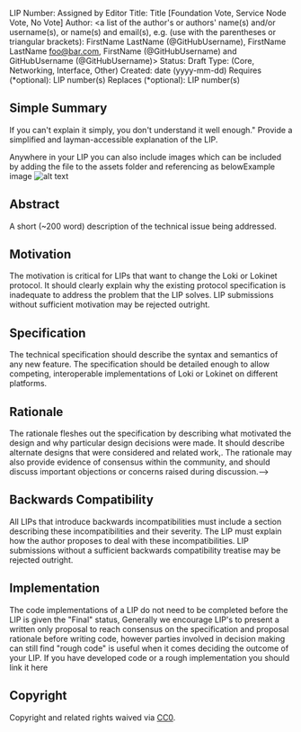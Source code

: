 
LIP Number: Assigned by Editor
Title: Title [Foundation Vote, Service Node Vote, No Vote] <!-- Titles should contain the relevant information for whether the LIP is part of a Service Node Vote, or requires a vote from the foundation  -->
Author: <a list of the author's or authors' name(s) and/or username(s), or name(s) and email(s), e.g. (use with the parentheses or triangular brackets): FirstName LastName (@GitHubUsername), FirstName LastName <foo@bar.com>, FirstName (@GitHubUsername) and GitHubUsername (@GitHubUsername)>
Status: Draft
Type: (Core, Networking, Interface, Other)
Created: date (yyyy-mm-dd) 
Requires (*optional): LIP number(s)
Replaces (*optional): LIP number(s)


<!--You can leave these HTML comments in your merged LIP and delete the visible duplicate text guides, they will not appear and may be helpful to refer to if you edit it again. This is the suggested template for new LIPs. Note that an LIP number will be assigned by an editor. When opening a pull request to submit your LIP.-->

## Simple Summary
<!--"If you can't explain it simply, you don't understand it well enough." Provide a simplified and layman-accessible explanation of the LIP.-->
If you can't explain it simply, you don't understand it well enough." Provide a simplified and layman-accessible explanation of the LIP.

Anywhere in your LIP you can also include images which can be included by adding the file to the assets folder and referencing as belowExample image ![alt text](https://github.com/KeeJef/EIPs/blob/master/assets/lip-X/example.png "Example Image 1")


## Abstract
<!--A short (~200 word) description of the technical issue being addressed.-->
A short (~200 word) description of the technical issue being addressed.

## Motivation
<!--The motivation is critical for LIPs that want to change the Loki or Lokinet protocol. It should clearly explain why the existing protocol specification is inadequate to address the problem that the LIP solves. LIP submissions without sufficient motivation may be rejected outright.-->
The motivation is critical for LIPs that want to change the Loki or Lokinet protocol. It should clearly explain why the existing protocol specification is inadequate to address the problem that the LIP solves. LIP submissions without sufficient motivation may be rejected outright.

## Specification
<!--The technical specification should describe the syntax and semantics of any new feature. The specification should be detailed enough to allow competing, interoperable implementations of Loki or Lokinet on Different platforms-->
The technical specification should describe the syntax and semantics of any new feature. The specification should be detailed enough to allow competing, interoperable implementations of Loki or Lokinet on different platforms.

## Rationale
<!--The rationale fleshes out the specification by describing what motivated the design and why particular design decisions were made. It should describe alternate designs that were considered and related work. The rationale may also provide evidence of consensus within the community, and should discuss important objections or concerns raised during discussion.-->
The rationale fleshes out the specification by describing what motivated the design and why particular design decisions were made. It should describe alternate designs that were considered and related work,. The rationale may also provide evidence of consensus within the community, and should discuss important objections or concerns raised during discussion.-->

## Backwards Compatibility
<!--All LIPs that introduce backwards incompatibilities must include a section describing these incompatibilities and their severity. The LIP must explain how the author proposes to deal with these incompatibilities. LIP submissions without a sufficient backwards compatibility treatise may be rejected outright.-->
All LIPs that introduce backwards incompatibilities must include a section describing these incompatibilities and their severity. The LIP must explain how the author proposes to deal with these incompatibilities. LIP submissions without a sufficient backwards compatibility treatise may be rejected outright.


## Implementation
<!--The code implementations of a LIP do not need to be completed before the LIP is given the "Final" status, Generally we encourage LIP's to present a written only proposal to reach consensus on the specification and proposal rationale before writing code, however parties involved in decision making can still find "rough code" is useful when it comes deciding the outcome of your LIP. If you have developed code or a rough implementation you should link it here-->
The code implementations of a LIP do not need to be completed before the LIP is given the "Final" status, Generally we encourage LIP's to present a written only proposal to reach consensus on the specification and proposal rationale before writing code, however parties involved in decision making can still find "rough code" is useful when it comes deciding the outcome of your LIP. If you have developed code or a rough implementation you should link it here

## Copyright
Copyright and related rights waived via [CC0](https://creativecommons.org/publicdomain/zero/1.0/).
